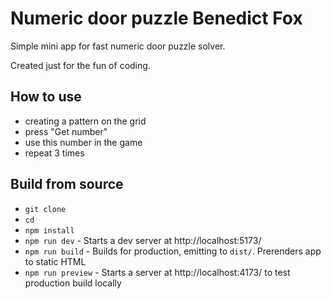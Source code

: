# Numeric door puzzle Benedict Fox

Simple mini app for fast numeric door puzzle solver.

Created just for the fun of coding.

## How to use

- creating a pattern on the grid
- press "Get number"
- use this number in the game
- repeat 3 times

## Build from source

- `git clone `
- `cd `
- `npm install`
- `npm run dev` - Starts a dev server at http://localhost:5173/
- `npm run build` - Builds for production, emitting to `dist/`. Prerenders app to static HTML
- `npm run preview` - Starts a server at http://localhost:4173/ to test production build locally
